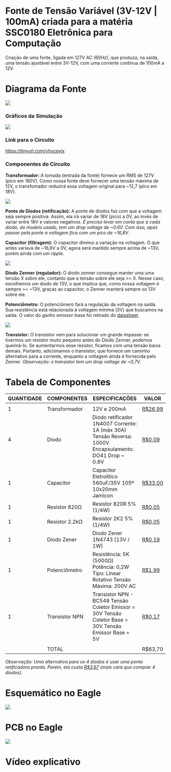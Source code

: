 # Fonte de Tensão Variável (3V-12V | 100mA) criada para a matéria SSC0180 Eletrônica para Computação
Criação de uma fonte, ligada em 127V AC (60Hz), que produza, na saída, uma tensão ajustável entre 3V-12V, com uma corrente contínua de 100mA a 12V.

# Diagrama da Fonte
<img src="images/circuito_principal.png">

### Gráficos da Simulação
<img src="images/graphs.png">

### Link para o Circuito
https://tinyurl.com/yhocpyjx

### Componentes do Circuito
**Transformador:** A tomada (entrada da fonte) fornece um RMS de 127V (pico em 180V). Como nossa fonte deve fornecer uma tensão máxima de 12V, o transfomador reduzirá essa voltagem original para ~12,7 (pico em 18V).

<img src="images/ratio_transf.png">

**Ponte de Diodos (retificação):** A ponte de diodos faz com que a voltagem seja sempre positiva. Assim, ela irá variar de 18V (pico) a 0V, ao invés de variar entre 18V e valores negativos. *É preciso levar em conta que a cada diodo, do modelo usado, tem um drop voltage de ~0.6V. Com isso, após passar pela ponte a voltagem fica com um pico de ~16,8V.*

**Capacitor (filtragem):** O capacitor diminui a variação na voltagem. O que antes variava de ~16,8V a 0V, agora será mantido sempre acima de ~13V, porém ainda com um *ripple*.

<img src="images/capacitor_calc.png">

**Diodo Zenner (regulador):** O diodo zenner consegue manter uma uma tensão X sobre ele, contanto que a tensão sobre ele seja >= X. Nesse caso, escolhemos um diodo de 13V, o que implica que, como nossa voltagem é sempre >= ~13V, graças ao capacitor, o Zenner manterá sempre os 13V sobre ele.

**Potenciômetro:** O potenciômero fará a regulação da voltagem na saída. Sua resistência está relacionada à voltagem mínima (3V) que buscamos na saída.
O valor do ganho emissor-base foi retirado do [datasheet](https://storage.googleapis.com/baudaeletronicadatasheet/BC548.pdf).

<img src="images/potenciometer_calc.png">

**Transistor:** O transistor vem para solucionar um grande impasse: se tivermos um resistor muito pequeno antes do Diodo Zenner, podemos queimá-lo. Se aumentarmos esse resistor, ficamos com uma tensão baixa demais. Portanto, adicionamos o transistor, que fornece um caminho alternativo para a corrente, enquanto a voltagem ainda é fornecida pelo Zenner. *Observação: o transistor tem um drop voltage de ~0,7V.*

# Tabela de Componentes
| QUANTIDADE | COMPONENTES                      | ESPECIFICAÇÕES                                                                                         | VALOR   |
|------------|----------------------------------|--------------------------------------------------------------------------------------------------------|---------|
|            |                                  |                                                                                                        |         |
| 1          | Transformador                    | 12V e 200mA                                                                                            | [R$26,99](https://produto.mercadolivre.com.br/MLB-989883391-transformador-trafo-1212v-200ma-bivolt-eletronica-eletrica-_JM?quantity=1#position=1&type=item&tracking_id=9abf8c61-6492-4e02-bb1d-d1a22f9b055d) |
| 4          | Diodo                            | Diodo retificador 1N4007 Corrente: 1A (máx 30A) Tensão Reversa: 1000V Encapsulamento: DO41 Drop ~ 0.6V | [R$0,09](https://www.baudaeletronica.com.br/diodo-1n4007.html?gclid=Cj0KCQjw9O6HBhCrARIsADx5qCTZRs8827yWnuqn_rv3Ij3qEQxVY_09_uGePRtv_29eelllDUmAbkMaAg4UEALw_wcB)  |
| 1          | Capacitor                        | Capacitor Eletrolitico 560uF/35V 105º 10x20mm Jamicon                                                  | [R$33,00](https://produto.mercadolivre.com.br/MLB-1475170977-20x-capacitor-eletrolitico-560uf35v-105-10x20mm-jamicon-_JM#position=11&search_layout=grid&type=item&tracking_id=d6712f2f-4ab5-47d6-9b20-7cae78e0499e) |
| 1          | Resistor 820Ω                    | Resistor 820R 5% (1/4W)                                                                                | [R$0,05](https://www.baudaeletronica.com.br/resistor-820r-5-1-4w.html?gclid=Cj0KCQjw9O6HBhCrARIsADx5qCR9RudG1rP_FJgogkOfkfuI2sWdrbxFK0PX21QT6X16g423rBAzVqQaAsp8EALw_wcB)  |
| 1          | Resistor 2.2kΩ                   | Resistor 2K2 5% (1/4W)                                                                                 | [R$0,05](https://www.baudaeletronica.com.br/resistor-2k2-5-1-4w.html?gclid=Cj0KCQjw9O6HBhCrARIsADx5qCRo7-vCXXH33RctZq-iOnZyAB6-hpCe7Pgjyf3LAdWZnwHJX3g_CeoaAjy7EALw_wcB)  |
| 1          | Diodo Zener                      | Diodo Zener 1N4743 [13V / 1W]                                                                          | [R$0,19](https://www.baudaeletronica.com.br/diodo-zener-1n4743-13v-1w.html?gclid=Cj0KCQjw9O6HBhCrARIsADx5qCRGEg7XYb5aGn0Z1I7SknzJJUa22MIMlAllDVkbJLwXGaiSqqB_TRgaAr4zEALw_wcB)  |
| 1          | Potenciômetro                    | Resistência: 5K (5000Ω) Potência: 0,2W Tipo: Linear Rotativo Tensão Máxima: 200V AC                    | [R$1,99](https://www.baudaeletronica.com.br/potenciometro-linear-de-5k-5000.html?gclid=Cj0KCQjw9O6HBhCrARIsADx5qCTMHQAI6sTi7lzOAkH93KXrArQTBYsat9axisSIV9KvZKRZh8o5E2gaAq9zEALw_wcB)  |
| 1          | Transistor NPN                   | Transistor NPN - BC548 Tensão Coletor Emissor = 30V Tensão Coletor Base = 30V Tensão Emissor Base = 5V | [R$0,17](https://www.baudaeletronica.com.br/transistor-npn-bc548.html?gclid=Cj0KCQjw9O6HBhCrARIsADx5qCTKld_1td4uUaTiKCKmKWoJH7SuCkTWpAj7Gklsygzx7BwEpjZNft0aAkPSEALw_wcB) |
|  |                       |                                                                                          |    |
|  |           TOTAL            |                                                                     | R$63,70  |

*Observação: Uma alternativa para os 4 diodos é usar uma ponte retificadora pronta. Porém, ela custa [R$3,67](https://www.baudaeletronica.com.br/ponte-retificadora-kbpc1010.html?gclid=Cj0KCQjw9O6HBhCrARIsADx5qCQYwFLU2LKIdpeqMmVVPR_0hlOLdElUAwMhi0hp5ZJfor1AFRECoXEaAkDmEALw_wcB) (mais cara que comprar 4 diodos).*

# Esquemático no Eagle
<img src="images/schematic.jpg">

# PCB no Eagle
<img src="images/pcb_eagle.jpg">

# Vídeo explicativo
<!-- Adiciona Vídeo -->
